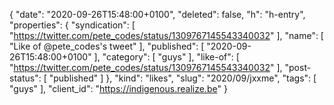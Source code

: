 {
  "date": "2020-09-26T15:48:00+0100",
  "deleted": false,
  "h": "h-entry",
  "properties": {
    "syndication": [
      "https://twitter.com/pete_codes/status/1309767145543340032"
    ],
    "name": [
      "Like of @pete_codes's tweet"
    ],
    "published": [
      "2020-09-26T15:48:00+0100"
    ],
    "category": [
      "guys"
    ],
    "like-of": [
      "https://twitter.com/pete_codes/status/1309767145543340032"
    ],
    "post-status": [
      "published"
    ]
  },
  "kind": "likes",
  "slug": "2020/09/jxxme",
  "tags": [
    "guys"
  ],
  "client_id": "https://indigenous.realize.be"
}
